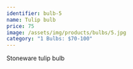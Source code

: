 ```yaml
---
identifier: bulb-5
name: Tulip bulb
price: 75
image: /assets/img/products/bulbs/5.jpg
category: "1 Bulbs: $70-100"
---
```


Stoneware tulip bulb
